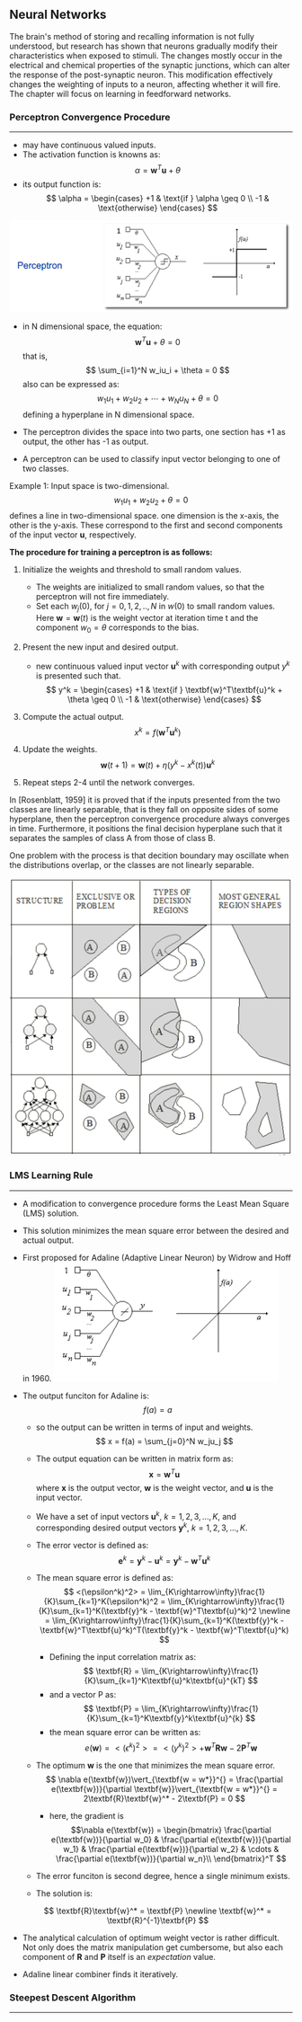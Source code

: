 ## Neural Networks ##

The brain's method of storing and recalling information is not fully understood, but research has shown that neurons gradually modify their characteristics when exposed to stimuli. The changes mostly occur in the electrical and chemical properties of the synaptic junctions, which can alter the response of the post-synaptic neuron. This modification effectively changes the weighting of inputs to a neuron, affecting whether it will fire. The chapter will focus on learning in feedforward networks.

### Perceptron Convergence Procedure ###
-----
 * may have continuous valued inputs.
 * The activation function is knowns as:
        $$
        \alpha = \textbf{w}^T\textbf{u} + \theta
        $$
 * its output function is:
        $$
        \alpha = \begin{cases}
        +1 & \text{if } \alpha \geq 0 \\
        -1 & \text{otherwise}
        \end{cases}
        $$
 
 ![perceptron](figures/NN02_perceptron.png)

 * in N dimensional space, the equation:
        $$
        \textbf{w}^T\textbf{u} + \theta = 0
        $$
    that is,
        $$
        \sum_{i=1}^N w_iu_i + \theta = 0
        $$
    also can be expressed as:
        $$
        w_1u_1 + w_2u_2 + \cdots + w_Nu_N + \theta = 0
        $$
    defining a hyperplane in N dimensional space.

 * The perceptron divides the space into two parts, one section has +1 as output, the other has -1 as output.

 * A perceptron can be used to classify input vector belonging to one of two classes.

 Example 1: Input space is two-dimensional.
    $$
    w_1u_1 + w_2u_2 + \theta = 0
    $$
 defines a line in two-dimensional space.
 one dimension is the x-axis, the other is the y-axis. These correspond to the first and second components of the input vector $\textbf{u}$, respectively.

**The procedure for training a perceptron is as follows:**

1. Initialize the weights and threshold to small random values.
    - The weights are initialized to small random values, so that the perceptron will not fire immediately.
    - Set each $w_j(0)$, for $j=0,1,2,..,N$ in $w(0)$ to small random values. Here $\textbf{w}=\textbf{w}(t)$ is the weight vector at iteration time t and the component $w_0=\theta$ corresponds to the bias.

2. Present the new input and desired output.
    - new continuous valued input vector $\textbf{u}^k$ with corresponding output $y^k$ is presented such that.
        $$
        y^k = \begin{cases}
        +1 & \text{if } \textbf{w}^T\textbf{u}^k + \theta \geq 0 \\
        -1 & \text{otherwise}
        \end{cases}
        $$
3. Compute the actual output.
        $$
        x^k = f(\textbf{w}^T\textbf{u}^k)
        $$
4. Update the weights.
        $$
        \textbf{w}(t+1) = \textbf{w}(t) + \eta(y^k - x^k(t))\textbf{u}^k
        $$
 5. Repeat steps 2-4 until the network converges.

 In [Rosenblatt, 1959] it is proved that if the inputs presented from the two classes are
linearly separable, that is they fall on opposite sides of some hyperplane, then the
perceptron convergence procedure always converges in time. Furthermore, it positions
the final decision hyperplane such that it separates the samples of class A from those of
class B.

One problem with the process is that decition boundary may oscillate when the distributions overlap, or the classes are not linearly separable.

![types of regions](figures/NN02_types_of_regions.png)

### LMS Learning Rule ###
-----
 * A modification to convergence procedure forms the Least Mean Square (LMS) solution.

 * This solution minimizes the mean square error between the desired and actual output.

 * First proposed for Adaline (Adaptive Linear Neuron) by Widrow and Hoff in 1960.
 ![adaline](figures/NN02_adaline.png)

 * The output funciton for Adaline is:
        $$
        f(a)=a
        $$
    - so the output can be written in terms of input and weights.
        $$
        x = f(a) = \sum_{j=0}^N w_ju_j
        $$
    - The output equation can be written in matrix form as:
        $$
        \textbf{x} = \textbf{w}^T\textbf{u}
        $$
    where $\textbf{x}$ is the output vector, $\textbf{w}$ is the weight vector, and $\textbf{u}$ is the input vector.
    - We have a set of input vectors $\textbf{u}^k$, $k=1,2,3,...,K$, and corresponding desired output vectors $\textbf{y}^k$, $k=1,2,3,...,K$.
    - The error vector is defined as:
        $$
        \textbf{e}^k = \textbf{y}^k - \textbf{u}^k = \textbf{y}^k - \textbf{w}^T\textbf{u}^k
        $$
    - The mean square error is defined as:
        $$
        <(\epsilon^k)^2> = \lim_{K\rightarrow\infty}\frac{1}{K}\sum_{k=1}^K(\epsilon^k)^2 = \lim_{K\rightarrow\infty}\frac{1}{K}\sum_{k=1}^K(\textbf{y}^k - \textbf{w}^T\textbf{u}^k)^2 \newline
        = \lim_{K\rightarrow\infty}\frac{1}{K}\sum_{k=1}^K(\textbf{y}^k - \textbf{w}^T\textbf{u}^k)^T(\textbf{y}^k - \textbf{w}^T\textbf{u}^k)
        $$
        - Defining the input correlation matrix as:
        $$
        \textbf{R} = \lim_{K\rightarrow\infty}\frac{1}{K}\sum_{k=1}^K\textbf{u}^k\textbf{u}^{kT}
        $$
        - and a vector P as:
        $$
        \textbf{P} = \lim_{K\rightarrow\infty}\frac{1}{K}\sum_{k=1}^K\textbf{y}^k\textbf{u}^{k}
        $$
        - the mean square error can be written as:
        $$
        e(\textbf{w}) =
        <(\epsilon^k)^2> =
        <(y^k)^2> + 
        \textbf{w}^T\textbf{R}\textbf{w} - 2\textbf{P}^T\textbf{w}
        $$

    - The optimum $\textbf{w}$ is the one that minimizes the mean square error.
        $$
        \nabla e(\textbf{w})\vert_{\textbf{w = w*}}^{} =
        \frac{\partial e(\textbf{w})}{\partial \textbf{w}}\vert_{\textbf{w = w*}}^{} = 
        2\textbf{R}\textbf{w}^* - 2\textbf{P} = 0 
        $$
        - here, the gradient is
        $$\nabla e(\textbf{w}) =
        \begin{bmatrix}
        \frac{\partial e(\textbf{w})}{\partial w_0} & \frac{\partial e(\textbf{w})}{\partial w_1} & \frac{\partial e(\textbf{w})}{\partial w_2} & \cdots & \frac{\partial e(\textbf{w})}{\partial w_n}\\
        \end{bmatrix}^T
        $$
    - The error funciton is second degree, hence a single minimum exists.
    - The solution is:

    $$
    \textbf{R}\textbf{w}^* = \textbf{P}
    \newline
    \textbf{w}^* = \textbf{R}^{-1}\textbf{P}
    $$
 - The analytical calculation of optimum weight vector is rather difficult. Not only does the matrix manipulation get cumbersome, but also each component of $\textbf{R}$ and $\textbf{P}$ itself is an *expectation* value.

 - Adaline linear combiner finds it iteratively.

 ### Steepest Descent Algorithm ###
-----


